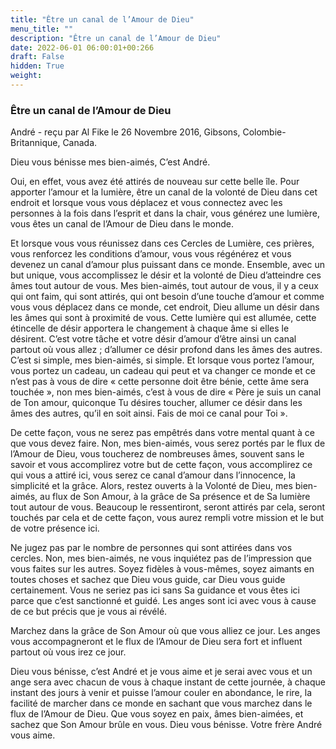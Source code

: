 ```yaml
---
title: "Être un canal de l’Amour de Dieu"
menu_title: ""
description: "Être un canal de l’Amour de Dieu"
date: 2022-06-01 06:00:01+00:266
draft: False
hidden: True
weight:
---
```

### Être un canal de l’Amour de Dieu

André - reçu par Al Fike le 26 Novembre 2016, Gibsons, Colombie-Britannique, Canada.

Dieu vous bénisse mes bien-aimés, C’est André.

Oui, en effet, vous avez été attirés de nouveau sur cette belle île. Pour apporter l’amour et la lumière, être un canal de la volonté de Dieu dans cet endroit et lorsque vous vous déplacez et vous connectez avec les personnes à la fois dans l’esprit et dans la chair, vous générez une lumière, vous êtes un canal de l’Amour de Dieu dans le monde.

Et lorsque vous vous réunissez dans ces Cercles de Lumière, ces prières, vous renforcez les conditions d’amour, vous vous régénérez et vous devenez un canal d’amour plus puissant dans ce monde. Ensemble, avec un but unique, vous accomplissez le désir et la volonté de Dieu d’atteindre ces âmes tout autour de vous. Mes bien-aimés, tout autour de vous, il y a ceux qui ont faim, qui sont attirés, qui ont besoin d’une touche d’amour et comme vous vous déplacez dans ce monde, cet endroit, Dieu allume un désir dans les âmes qui sont à proximité de vous. Cette lumière qui est allumée, cette étincelle de désir apportera le changement à chaque âme si elles le désirent. C’est votre tâche et votre désir d’amour d’être ainsi un canal partout où vous allez ; d’allumer ce désir profond dans les âmes des autres. C’est si simple, mes bien-aimés, si simple. Et lorsque vous portez l’amour, vous portez un cadeau, un cadeau qui peut et va changer ce monde et ce n’est pas à vous de dire « cette personne doit être bénie, cette âme sera touchée », non mes bien-aimés, c’est à vous de dire « Père je suis un canal de Ton amour, quiconque Tu désires toucher, allumer ce désir dans les âmes des autres, qu’il en soit ainsi. Fais de moi ce canal pour Toi ».

De cette façon, vous ne serez pas empêtrés dans votre mental quant à ce que vous devez faire. Non, mes bien-aimés, vous serez portés par le flux de l’Amour de Dieu, vous toucherez de nombreuses âmes, souvent sans le savoir et vous accomplirez votre but de cette façon, vous accomplirez ce qui vous a attiré ici, vous serez ce canal d’amour dans l’innocence, la simplicité et la grâce. Alors, restez ouverts à la Volonté de Dieu, mes bien-aimés, au flux de Son Amour, à la grâce de Sa présence et de Sa lumière tout autour de vous. Beaucoup le ressentiront, seront attirés par cela, seront touchés par cela et de cette façon, vous aurez rempli votre mission et le but de votre présence ici.

Ne jugez pas par le nombre de personnes qui sont attirées dans vos cercles. Non, mes bien-aimés, ne vous inquiétez pas de l’impression que vous faites sur les autres. Soyez fidèles à vous-mêmes, soyez aimants en toutes choses et sachez que Dieu vous guide, car Dieu vous guide certainement. Vous ne seriez pas ici sans Sa guidance et vous êtes ici parce que c’est sanctionné et guidé. Les anges sont ici avec vous à cause de ce but précis que je vous ai révélé.

Marchez dans la grâce de Son Amour où que vous alliez ce jour. Les anges vous accompagneront et le flux de l’Amour de Dieu sera fort et influent partout où vous irez ce jour.

Dieu vous bénisse, c’est André et je vous aime et je serai avec vous et un ange sera avec chacun de vous à chaque instant de cette journée, à chaque instant des jours à venir et puisse l’amour couler en abondance, le rire, la facilité de marcher dans ce monde en sachant que vous marchez dans le flux de l’Amour de Dieu. Que vous soyez en paix, âmes bien-aimées, et sachez que Son Amour brûle en vous. Dieu vous bénisse. Votre frère André vous aime.
